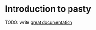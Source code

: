 # Introduction to pasty

TODO: write [great documentation](http://jacobian.org/writing/what-to-write/)

